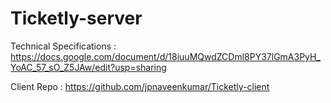 # Ticketly-server

Technical Specifications : https://docs.google.com/document/d/18iuuMQwdZCDml8PY37lGmA3PyH_YoAC_57_sO_Z5JAw/edit?usp=sharing

Client Repo : https://github.com/jpnaveenkumar/Ticketly-client

